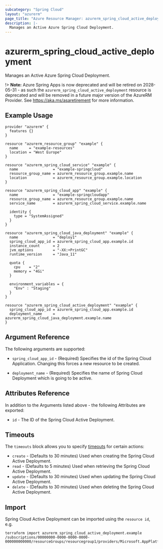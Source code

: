 ```yaml
---
subcategory: "Spring Cloud"
layout: "azurerm"
page_title: "Azure Resource Manager: azurerm_spring_cloud_active_deployment"
description: |-
  Manages an Active Azure Spring Cloud Deployment.
---
```


# azurerm_spring_cloud_active_deployment

Manages an Active Azure Spring Cloud Deployment.

!> **Note:** Azure Spring Apps is now deprecated and will be retired on 2028-05-31 - as such the `azurerm_spring_cloud_active_deployment` resource is deprecated and will be removed in a future major version of the AzureRM Provider. See https://aka.ms/asaretirement for more information.

## Example Usage

```hcl
provider "azurerm" {
  features {}
}

resource "azurerm_resource_group" "example" {
  name     = "example-resources"
  location = "West Europe"
}

resource "azurerm_spring_cloud_service" "example" {
  name                = "example-springcloud"
  resource_group_name = azurerm_resource_group.example.name
  location            = azurerm_resource_group.example.location
}

resource "azurerm_spring_cloud_app" "example" {
  name                = "example-springcloudapp"
  resource_group_name = azurerm_resource_group.example.name
  service_name        = azurerm_spring_cloud_service.example.name

  identity {
    type = "SystemAssigned"
  }
}

resource "azurerm_spring_cloud_java_deployment" "example" {
  name                = "deploy1"
  spring_cloud_app_id = azurerm_spring_cloud_app.example.id
  instance_count      = 2
  jvm_options         = "-XX:+PrintGC"
  runtime_version     = "Java_11"

  quota {
    cpu    = "2"
    memory = "4Gi"
  }

  environment_variables = {
    "Env" : "Staging"
  }
}

resource "azurerm_spring_cloud_active_deployment" "example" {
  spring_cloud_app_id = azurerm_spring_cloud_app.example.id
  deployment_name     = azurerm_spring_cloud_java_deployment.example.name
}
```

## Argument Reference

The following arguments are supported:

* `spring_cloud_app_id` - (Required) Specifies the id of the Spring Cloud Application. Changing this forces a new resource to be created.

* `deployment_name` - (Required) Specifies the name of Spring Cloud Deployment which is going to be active.

## Attributes Reference

In addition to the Arguments listed above - the following Attributes are exported:

* `id` - The ID of the Spring Cloud Active Deployment.

## Timeouts

The `timeouts` block allows you to specify [timeouts](https://developer.hashicorp.com/terraform/language/resources/configure#define-operation-timeouts) for certain actions:

* `create` - (Defaults to 30 minutes) Used when creating the Spring Cloud Active Deployment.
* `read` - (Defaults to 5 minutes) Used when retrieving the Spring Cloud Active Deployment.
* `update` - (Defaults to 30 minutes) Used when updating the Spring Cloud Active Deployment.
* `delete` - (Defaults to 30 minutes) Used when deleting the Spring Cloud Active Deployment.

## Import

Spring Cloud Active Deployment can be imported using the `resource id`, e.g.

```shell
terraform import azurerm_spring_cloud_active_deployment.example /subscriptions/00000000-0000-0000-0000-000000000000/resourceGroups/resourcegroup1/providers/Microsoft.AppPlatform/spring/service1/apps/app1
```
